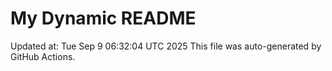 # My Dynamic README
Updated at: Tue Sep  9 06:32:04 UTC 2025
This file was auto-generated by GitHub Actions.
